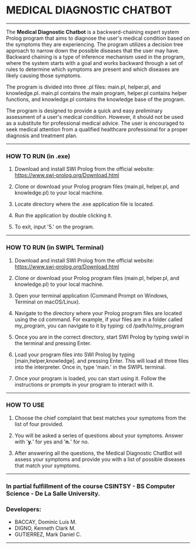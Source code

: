 # **MEDICAL DIAGNOSTIC CHATBOT**
---

The **Medical Diagnostic Chatbot** is a backward-chaining expert system Prolog program that aims to diagnose the user's medical condition based on the symptoms they are experiencing. The program utilizes a decision tree approach to narrow down the possible diseases that the user may have. Backward chaining is a type of inference mechanism used in the program, where the system starts with a goal and works backward through a set of rules to determine which symptoms are present and which diseases are likely causing those symptoms.

The program is divided into three .pl files: main.pl, helper.pl, and knowledge.pl. main.pl contains the main program, helper.pl contains helper functions, and knowledge.pl contains the knowledge base of the program.

The program is designed to provide a quick and easy preliminary assessment of a user's medical condition. However, it should not be used as a substitute for professional medical advice. The user is encouraged to seek medical attention from a qualified healthcare professional for a proper diagnosis and treatment plan.

---

### HOW TO RUN (in .exe)
1. Download and install SWI Prolog from the official website: https://www.swi-prolog.org/Download.html

2. Clone or download your Prolog program files (main.pl, helper.pl, and knowledge.pl) to your local machine.

3. Locate directory where the .exe application file is located.

4. Run the application by double clicking it.

5. To exit, input '5.' on the program.

---

### HOW TO RUN (in SWIPL Terminal)
1. Download and install SWI Prolog from the official website: https://www.swi-prolog.org/Download.html

2. Clone or download your Prolog program files (main.pl, helper.pl, and knowledge.pl) to your local machine.

3. Open your terminal application (Command Prompt on Windows, Terminal on macOS/Linux).

4. Navigate to the directory where your Prolog program files are located using the cd command. For example, if your files are in a folder called my_program, you can navigate to it by typing: cd /path/to/my_program

5. Once you are in the correct directory, start SWI Prolog by typing swipl in the terminal and pressing Enter.

6. Load your program files into SWI Prolog by typing [main,helper,knowledge]. and pressing Enter. This will load all three files into the interpreter. Once in, type 'main.' in the SWIPL terminal.

7. Once your program is loaded, you can start using it. Follow the instructions or prompts in your program to interact with it.

---

### HOW TO USE
1. Choose the chief complaint that best matches your symptoms from the list of four provided.

2. You will be asked a series of questions about your symptoms. Answer with '**y.**' for yes and '**n.**' for no.

3. After answering all the questions, the Medical Diagnostic ChatBot will assess your symptoms and provide you with a list of possible diseases that match your symptoms.
---

### In partial fulfillment of the course CSINTSY - BS Computer Science - De La Salle University.
### Developers:
* BACCAY, Dominic Luis M.
* DIGNO, Kenneth Clark M.
* GUTIERREZ, Mark Daniel C.

---